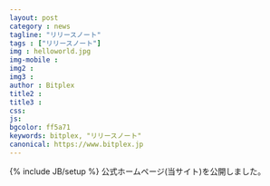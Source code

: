 ```yaml
---
layout: post
category : news
tagline: "リリースノート"
tags : ["リリースノート"]
img : helloworld.jpg
img-mobile : 
img2 : 
img3 : 
author : Bitplex
title2 : 
title3 : 
css: 
js: 
bgcolor: ff5a71
keywords: bitplex, "リリースノート"
canonical: https://www.bitplex.jp
---
```

{% include JB/setup %}
公式ホームページ(当サイト)を公開しました。
<!--more-->


